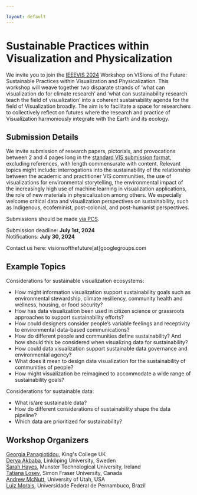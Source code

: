 ```yaml
---

layout: default
---
```

# Sustainable Practices within Visualization and Physicalization

We invite you to join the [IEEEVIS 2024](https://ieeevis.org/year/2024/welcome ) Workshop on VISions of the Future: Sustainable Practices within Visualization and Physicalization. This workshop will weave together two disparate strands of ‘what can visualization do for climate research’ and ‘what can sustainability research teach the field of visualization’ into a coherent sustainability agenda for the field of Visualization broadly. The aim is to facilitate a space for researchers to collectively reflect on futures where the research and practice of Visualization harmoniously integrate with the Earth and its ecology.

## Submission Details

We invite submission of research papers, pictorials, and provocations between 2 and 4 pages long in the [standard VIS submission format](https://tc.computer.org/vgtc/publications/conference/), excluding references, with length commensurate with content. Relevant topics might include: interrogations into the sustainability of the relationship between the academic and practitioner VIS communities, the use of visualizations for environmental storytelling, the environmental impact of the increasingly high use of machine learning in visualization applications, the role of new materials in physicalization among others. We especially welcome critical data and visualization perspectives on sustainability, such as Indigenous, ecofeminist, post-colonial, and post-humanist perspectives. 

Submissions should be made [via PCS](https://new.precisionconference.com/).

Submission deadline: **July 1st, 2024**  
Notifications: **July 30, 2024**  

Contact us here: visionsofthefuture[at]googlegroups.com

## Example Topics

Considerations for sustainable visualization ecosystems:  
* How might information visualization support sustainability goals such as environmental stewardship, climate resiliency, community health and wellness, housing, or food security?
* How has data visualization been used in citizen science or grassroots approaches to support sustainability efforts?
* How could designers consider people’s variable feelings and receptivity to environmental data-based communications?
* How do different people and communities define sustainability? And how should this be considered when visualizing data for sustainability?
* How could data visualization support sustainable data governance and environmental agency?
* What does it mean to design data visualization for the sustainability of communities of people? 
* How might visualization be reimagined to accommodate a wide range of sustainability goals?

Considerations for sustainable data:
* What is/are sustainable data?
* How do different considerations of sustainability shape the data pipeline?
* Which data are prioritized for sustainability?

## Workshop Organizers

[Georgia Panagiotidou](https://www.kcl.ac.uk/people/georgia-panagiotidou), King's College UK  
[Derya Akbaba](https://gotdairyya.github.io/), Linköping University, Sweden  
[Sarah Hayes](https://sarah-hayes.com/sample-page-2/), Munster Technological University, Ireland  
[Tatiana Losev](https://www.tatianalosev.com/), Simon Fraser University, Canada  
[Andrew McNutt](https://www.mcnutt.in/), University of Utah, USA  
[Luiz Morais](https://luizaugustomm.github.io/), Universidade Federal de Pernambuco, Brazil  

